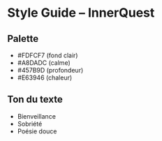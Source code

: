# Style Guide – InnerQuest

## Palette

- #FDFCF7 (fond clair)
- #A8DADC (calme)
- #457B9D (profondeur)
- #E63946 (chaleur)

## Ton du texte

- Bienveillance
- Sobriété
- Poésie douce
